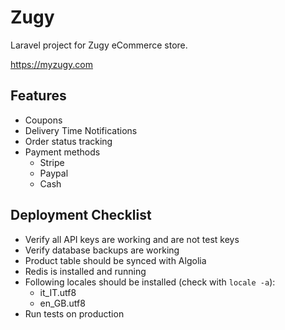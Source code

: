 # Zugy

Laravel project for Zugy eCommerce store.

https://myzugy.com

## Features
* Coupons
* Delivery Time Notifications
* Order status tracking
* Payment methods
  * Stripe
  * Paypal
  * Cash

## Deployment Checklist

* Verify all API keys are working and are not test keys
* Verify database backups are working
* Product table should be synced with Algolia
* Redis is installed and running
* Following locales should be installed (check with `locale -a`):
  * it_IT.utf8
  * en_GB.utf8
* Run tests on production